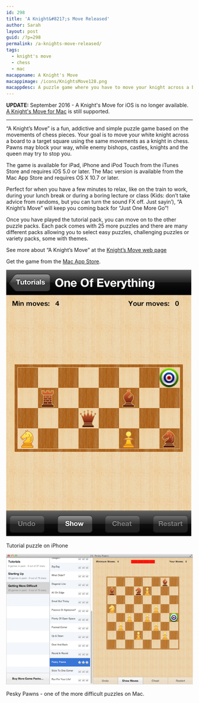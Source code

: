 ```yaml
---
id: 298
title: 'A Knight&#8217;s Move Released'
author: Sarah
layout: post
guid: /?p=298
permalink: /a-knights-move-released/
tags:
  - knight's move
  - chess
  - mac
macappname: A Knight's Move
macappimage: /icons/KnightsMove128.png
macappdesc: A puzzle game where you have to move your knight across a board to a target square using the same movements as a knight in chess.
---
```


**UPDATE:** September 2016 - A Knight's Move for iOS is no longer available.<br>
[A Knight's Move for Mac][1] is still supported.

---

&#8220;A Knight&#8217;s Move&#8221; is a fun, addictive and simple puzzle game based on the movements of chess pieces. Your goal is to move your white knight across a board to a target square using the same movements as a knight in chess. Pawns may block your way, while enemy bishops, castles, knights and the queen may try to stop you.

The game is available for iPad, iPhone and iPod Touch from the iTunes Store and requires iOS 5.0 or later. The Mac version is available from the Mac App Store and requires OS X 10.7 or later.

Perfect for when you have a few minutes to relax, like on the train to work, during your lunch break or during a boring lecture or class (Kids: don&#8217;t take advice from randoms, but you can turn the sound FX off. Just sayin&#8217;), &#8220;A Knight&#8217;s Move&#8221; will keep you coming back for &#8220;Just One More Go&#8221;!

Once you have played the tutorial pack, you can move on to the other puzzle packs. Each pack comes with 25 more puzzles and there are many different packs allowing you to select easy puzzles, challenging puzzles or variety packs, some with themes.

See more about &#8220;A Knight&#8217;s Move&#8221; at the [Knight&#8217;s Move web page][1]

Get the game from the <a href="http://itunes.apple.com/app/a-knights-move/id533321133" target="_blank">Mac App Store</a>.

<img title="Tutorial puzzle on iPhone" src="/images/Tutorial-500.png" alt="Tutorial puzzle on iPhone"/>

Tutorial puzzle on iPhone

[<img title="Pesky Pawns - one of the more difficult puzzles on Mac." src="/images/PeskyPawns-600.png" alt="Pesky Pawns - one of the more difficult puzzles on Mac." />][3]

Pesky Pawns - one of the more difficult puzzles on Mac.

 [1]: /knightsmove/
 [3]: /images/PeskyPawns.png
